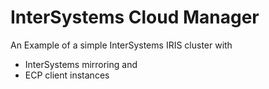 # InterSystems Cloud Manager

An Example of a simple InterSystems IRIS cluster with
- InterSystems mirroring and
- ECP client instances



